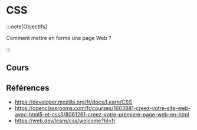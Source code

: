# CSS

:::note[Objectifs]

Comment mettre en forme une page Web ?

:::

## Cours

<Reveal name="3cci-webs-css" />

## Références

- https://developer.mozilla.org/fr/docs/Learn/CSS
- https://openclassrooms.com/fr/courses/1603881-creez-votre-site-web-avec-html5-et-css3/8061261-creez-votre-premiere-page-web-en-html
- https://web.dev/learn/css/welcome?hl=fr
